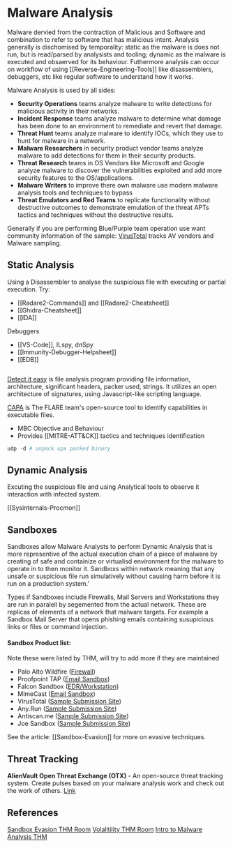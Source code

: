 # Malware Analysis

Malware dervied from the contraction of Malicious and Software and combination to refer to software that has malicious intent. Analysis generally is dischomised by temporality: static as the malware is does not run, but is read/parsed by analysists and tooling; dynamic as the malware is executed and obsaerved for its behaviour. Futhermore analysis can occur on workflow of using [[Reverse-Engineering-Tools]] like disassemblers, debuggers, etc like regular software to understand how it works.

Malware Analysis is used by all sides:

-   **Security Operations** teams analyze malware to write detections for malicious activity in their networks.
-   **Incident Response** teams analyze malware to determine what damage has been done to an environment to remediate and revert that damage.
-   **Threat Hunt** teams analyze malware to identify IOCs, which they use to hunt for malware in a network.
-   **Malware Researchers** in security product vendor teams analyze malware to add detections for them in their security products.
-   **Threat Research** teams in OS Vendors like Microsoft and Google analyze malware to discover the vulnerabilities exploited and add more security features to the OS/applications.
-   **Malware Writers** to improve there own malware use modern malware analysis tools and techniques to bypass 
-   **Threat Emulators and Red Teams** to replicate functionality without destructive outcomes to demonstrate emulation of the threat APTs tactics and techniques without the destructive results.  

Generally if you are performing Blue/Purple team operation use want community information of the sample: [VirusTotal](https://www.virustotal.com/) tracks AV vendors and Malware sampling.


## Static Analysis

Using a Disassembler to analyse the suspicious file with executing or partial execution. Try:
- [[Radare2-Commands]] and [[Radare2-Cheatsheet]]
- [[Ghidra-Cheatsheet]]
- [[IDA]]

Debuggers
- [[VS-Code]], ILspy, dnSpy
- [[Immunity-Debugger-Helpsheet]]
- [[EDB]]


```

```

[Detect it easy](https://github.com/horsicq/Detect-It-Easy) is file analysis program providing file information, architecture, significant headers, packer used, strings. It utilizes an open architecture of signatures, using Javascript-like scripting language.

[CAPA](https://github.com/mandiant/capa) is The FLARE team's open-source tool to identify capabilities in executable files.
- MBC Objective and Behaviour
- Provides [[MITRE-ATT&CK]] tactics and techniques identification

```powershell
udp -d # unpack upx packed binary
```


## Dynamic Analysis

Excuting the suspicious file and using Analytical tools to observe it interaction with infected system.

[[Sysinternals-Procmon]]

## Sandboxes

Sandboxes allow Malware Analysts to perform Dynamic Analysis that is more representive of the actual execution chain of a piece of malware by creating of safe and containize or virtualisd environment for the malware to operate in to then monitor it. Sandboxs within network meaning that any unsafe or suspicious file run simulatively without causing harm before it is run on a production system.'

Types if Sandboxes include Firewalls, Mail Servers and Workstations they are run in paralell by segemented from the actual network. These are replicas of elements of a network that malware targets. For example a Sandbox Mail Server that opens phishing emails containing susupicious links or files or command injection. 

#### Sandbox Product list:

Note these were listed by THM, will try to add more if they are maintained 

-   Palo Alto Wildfire ([Firewall](https://www.paloaltonetworks.co.uk/products/secure-the-network/wildfire))
-   Proofpoint TAP ([Email Sandbox](https://www.proofpoint.com/uk/products/advanced-threat-protection/targeted-attack-protection))
-   Falcon Sandbox ([EDR/Workstation](https://www.crowdstrike.co.uk/products/threat-intelligence/falcon-sandbox-malware-analysis/))
-   MimeCast ([Email Sandbox](https://www.mimecast.com/))
-   VirusTotal ([Sample Submission Site](https://www.virustotal.com/))
-   Any.Run ([Sample Submission Site](https://any.run/))
-   Antiscan.me ([Sample Submission Site](https://antiscan.me/))
-   Joe Sandbox ([Sample Submission Site](https://www.joesandbox.com/))


See the article: [[Sandbox-Evasion]] for more on evasive techniques.


## Threat Tracking 

**AlienVault Open Threat Exchange (OTX)** - An open-source threat tracking system. Create pulses based on your malware analysis work and check out the work of others. [Link](https://otx.alienvault.com/dashboard/new)

## References

[Sandbox Evasion THM Room](https://tryhackme.com/room/sandboxevasion)
[Volalitility THM Room](https://tryhackme.com/room/bpvolatility)
[Intro to Malware Analysis THM](https://tryhackme.com/room/intromalwareanalysis)
